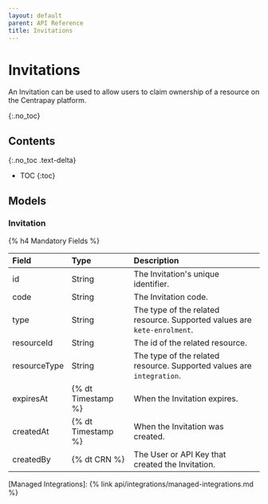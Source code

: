 ```yaml
---
layout: default
parent: API Reference
title: Invitations
---
```


# Invitations
An Invitation can be used to allow users to claim ownership of a resource on the Centrapay platform.

{:.no_toc}

## Contents
{:.no_toc .text-delta}

* TOC
{:toc}

## Models

### Invitation

{% h4 Mandatory Fields %}

|    Field     |        Type        |                               Description                                |
| :----------- | :----------------- | :----------------------------------------------------------------------- |
| id           | String             | The Invitation's unique identifier.                                      |
| code         | String             | The Invitation code.                                                     |
| type         | String             | The type of the related resource. Supported values are `kete-enrolment`. |
| resourceId   | String             | The id of the related resource.                                          |
| resourceType | String             | The type of the related resource. Supported values are `integration`.    |
| expiresAt    | {% dt Timestamp %} | When the Invitation expires.                                             |
| createdAt    | {% dt Timestamp %} | When the Invitation was created.                                         |
| createdBy    | {% dt CRN %}       | The User or API Key that created the Invitation.                         |

[Managed Integrations]: {% link api/integrations/managed-integrations.md %}
